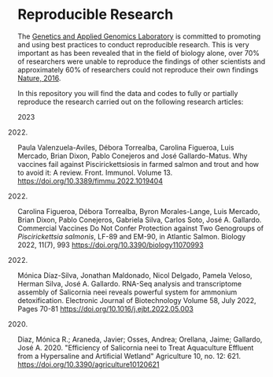 # Reproducible Research

The [Genetics and Applied Genomics Laboratory](https://genomics.pucv.cl/) is committed to promoting and using best practices to conduct reproducible research. This is very important as has been revealed that in the field of biology alone, over 70% of researchers were unable to reproduce the findings of other scientists and approximately 60% of researchers could not reproduce their own findings [Nature, 2016](https://www.nature.com/news/1-500-scientists-lift-the-lid-on-reproducibility-1.19970). 

In this repository you will find the data and codes to fully or partially reproduce the research carried out on the following research articles:

2023


2022.
Paula Valenzuela-Aviles, Débora Torrealba, Carolina Figueroa, Luis Mercado, Brian Dixon, Pablo Conejeros and José Gallardo-Matus. Why vaccines fail against Piscirickettsiosis in farmed salmon and trout and how to avoid it: A review. Front. Immunol. Volume 13. https://doi.org/10.3389/fimmu.2022.1019404

2022.
Carolina Figueroa, Débora Torrealba, Byron Morales-Lange, Luis Mercado, Brian Dixon, Pablo Conejeros, Gabriela Silva, Carlos Soto, José A. Gallardo. Commercial Vaccines Do Not Confer Protection against Two Genogroups of *Piscirickettsia salmonis*, LF-89 and EM-90, in Atlantic Salmon. Biology 2022, 11(7), 993 https://doi.org/10.3390/biology11070993

2022.
Mónica Díaz-Silva, Jonathan Maldonado, Nicol Delgado, Pamela Veloso, Herman Silva, José A. Gallardo. RNA-Seq analysis and transcriptome assembly of Salicornia neei reveals powerful system for ammonium detoxification. Electronic Journal of Biotechnology Volume 58, July 2022, Pages 70-81 https://doi.org/10.1016/j.ejbt.2022.05.003

2020. 
Diaz, Mónica R.; Araneda, Javier; Osses, Andrea; Orellana, Jaime; Gallardo, José A. 2020. "Efficiency of Salicornia neei to Treat Aquaculture Effluent from a Hypersaline and Artificial Wetland" Agriculture 10, no. 12: 621. https://doi.org/10.3390/agriculture10120621


